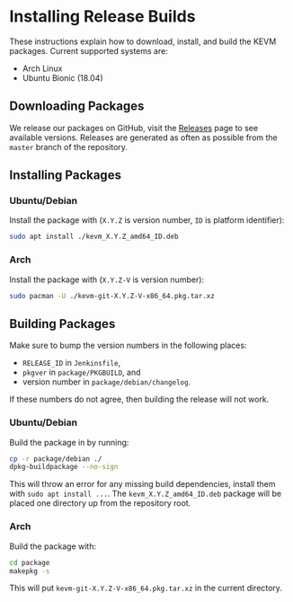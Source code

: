 Installing Release Builds
=========================

These instructions explain how to download, install, and build the KEVM packages.
Current supported systems are:

-   Arch Linux
-   Ubuntu Bionic (18.04)

Downloading Packages
--------------------

We release our packages on GitHub, visit the [Releases](https://github.com/kframework/evm-semantics/releases) page to see available versions.
Releases are generated as often as possible from the `master` branch of the repository.

Installing Packages
-------------------

### Ubuntu/Debian

Install the package with (`X.Y.Z` is version number, `ID` is platform identifier):

```sh
sudo apt install ./kevm_X.Y.Z_amd64_ID.deb
```

### Arch

Install the package with (`X.Y.Z-V` is version number):

```sh
sudo pacman -U ./kevm-git-X.Y.Z-V-x86_64.pkg.tar.xz
```

Building Packages
-----------------

Make sure to bump the version numbers in the following places:

-   `RELEASE_ID` in `Jenkinsfile`,
-   `pkgver` in `package/PKGBUILD`, and
-   version number in `package/debian/changelog`.

If these numbers do not agree, then building the release will not work.

### Ubuntu/Debian

Build the package in by running:

```sh
cp -r package/debian ./
dpkg-buildpackage --no-sign
```

This will throw an error for any missing build dependencies, install them with `sudo apt install ...`.
The `kevm_X.Y.Z_amd64_ID.deb` package will be placed one directory up from the repository root.

### Arch

Build the package with:

```sh
cd package
makepkg -s
```

This will put `kevm-git-X.Y.Z-V-x86_64.pkg.tar.xz` in the current directory.
